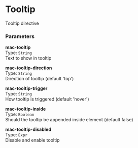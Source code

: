 
Tooltip
===
Tooltip directive  
  
  
### Parameters
**mac-tooltip**  
Type: `String`  
Text to show in tooltip  
  
**mac-tooltip-direction**  
Type: `String`  
Direction of tooltip (default 'top')  
  
**mac-tooltip-trigger**  
Type: `String`  
How tooltip is triggered (default 'hover')  
  
**mac-tooltip-inside**  
Type: `Boolean`  
Should the tooltip be appended inside element (default false)  
  
**mac-tooltip-disabled**  
Type: `Expr`  
Disable and enable tooltip  
  

